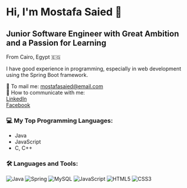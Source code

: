 # Hi, I'm Mostafa Saied 👋

## Junior Software Engineer with Great Ambition and a Passion for Learning

From Cairo, Egypt 🇪🇬

I have good experience in programming, especially in web development using the Spring Boot framework.

📧 To mail me: [mostafasaied@email.com](mailto:mostafa.saied909@gmail.com)  
🔗 How to communicate with me:  
[LinkedIn](https://www.linkedin.com/in/mustafa-saied-57306a223)  
[Facebook](https://www.facebook.com/mostafa.saied.878451/?locale=ar_AR )

### 💻 My Top Programming Languages:
- Java
- JavaScript
- C, C++

### 🛠️ Languages and Tools:
![Java](https://img.shields.io/badge/Java-007396?style=flat&logo=java&logoColor=white)
![Spring](https://img.shields.io/badge/Spring-6DB33F?style=flat&logo=spring&logoColor=white)
![MySQL](https://img.shields.io/badge/MySQL-00000F?style=flat&logo=mysql&logoColor=white)
![JavaScript](https://img.shields.io/badge/JavaScript-F7DF1E?style=flat&logo=javascript&logoColor=black)
![HTML5](https://img.shields.io/badge/HTML5-E34F26?style=flat&logo=html5&logoColor=white)
![CSS3](https://img.shields.io/badge/CSS3-1572B6?style=flat&logo=css3&logoColor=white)
